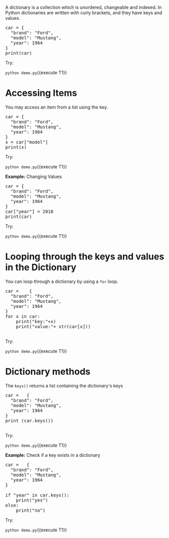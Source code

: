 A dictionary is a collection which is unordered, changeable and indexed. 
In Python dictionaries are written with curly brackets, and they have keys and values.

<pre class="file" data-filename="demo.py" data-target="replace">
car = {
  "brand": "Ford",
  "model": "Mustang",
  "year": 1964
}
print(car)
</pre>

Try:

`python demo.py`{{execute T1}}


# Accessing Items

You may access an item from a list using the key. 

<pre class="file" data-filename="demo.py" data-target="replace">
car = {
  "brand": "Ford",
  "model": "Mustang",
  "year": 1964
}
x = car["model"]
print(x)
</pre>

Try:

`python demo.py`{{execute T1}}

**Example:** Changing Values

<pre class="file" data-filename="demo.py" data-target="replace">
car = {
  "brand": "Ford",
  "model": "Mustang",
  "year": 1964
}
car["year"] = 2018
print(car)
</pre>

Try:

`python demo.py`{{execute T1}}



# Looping through the keys and values in the Dictionary

You can loop through a dictionary by using a `for` loop. 

<pre class="file" data-filename="demo.py" data-target="replace">
car =    {
  "brand": "Ford",
  "model": "Mustang",
  "year": 1964
}
for x in car:
    print("key:"+x)
    print("value:"+ str(car[x]))

</pre>

Try:

`python demo.py`{{execute T1}}


# Dictionary methods

The `keys()` returns a list containing the dictionary's keys

<pre class="file" data-filename="demo.py" data-target="replace">
car =	{
  "brand": "Ford",
  "model": "Mustang",
  "year": 1964
}
print (car.keys())

</pre>

Try:

`python demo.py`{{execute T1}}


**Example:** Check if a key exists in a dictionary

<pre class="file" data-filename="demo.py" data-target="replace">
car =	{
  "brand": "Ford",
  "model": "Mustang",
  "year": 1964
}

if "year" in car.keys():
    print("yes")
else:
    print("no")
</pre>

Try:

`python demo.py`{{execute T1}}


